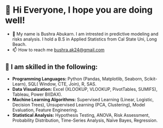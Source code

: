 # 👋 Hi Everyone, I hope you are doing well! 
- 👀 My name is Bushra Abukarn. I am intrested in predictive modeling and risks analysis. I hold a B.S in Applied Statistics from Cal State Uni, Long Beach. 
- 📫 How to reach me bushra.ak24@gmail.com 

## 🌱 I am skilled in the following: 
- **Programming Languages:** Python (Pandas, Matplotlib, Seaborn, Scikit-Learn), SQL( Window, CTE, Join), R, SAS.
- **Data Visualization:** Excel (XLOOKUP, VLOOKUP, PivotTables, SUMIFS), Tableau, Power BI(DAX). 
- **Machine Learning Algorithms:** Supervised Learning (Linear, Logistic, Decision Trees), Unsupervised Learning (PCA, Clustering), Model Evaluation, Feature Engineering.
- **Statistical Analysis:** Hypothesis Testing, ANOVA, Risk Assessment, Probability Distribution, Time-Series Analysis, Naïve Bayes, Regression.

